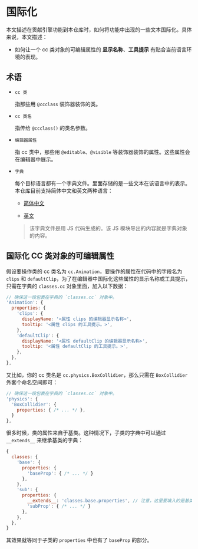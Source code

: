 # 国际化

本文描述在贡献引擎功能到本仓库时，如何将功能中出现的一些文本国际化。具体来说，本文描述：

- 如何让一个 cc 类对象的可编辑属性的 **显示名称**、**工具提示** 有贴合当前语言环境的表现。

## 术语

- `cc 类`

  指那些用 `@ccclass` 装饰器装饰的类。
  
- `cc 类名`

  指传给 `@ccclass()` 的类名参数。
  
- `编辑器属性`

  指 cc 类中，那些用 `@editable`、`@visible` 等装饰器装饰的属性。这些属性会在编辑器中展示。
  
- `字典`

  每个目标语言都有一个字典文件。里面存储的是一些文本在该语言中的表示。 本仓库目前支持简体中文和英文两种语言：
  
  - [简体中文](/editor/i18n/zh/localization.js)

  - [英文](/editor/i18n/en/localization.js)

  > 该字典文件是用 JS 代码生成的。该 JS 模块导出的内容就是字典对象的内容。

## 国际化 CC 类对象的可编辑属性

假设要操作类的 cc 类名为 `cc.Animation`，要操作的属性在代码中的字段名为 `clips` 和 `defaultClip`，为了在编辑器中国际化这些属性的显示名称或工具提示，只需在字典的 `classes.cc` 对象里面，加入以下数据：

```js
// 确保这一段包裹在字典的 `classes.cc` 对象中。
'Animation': {
  properties: {
    'clips': {
      displayName: '<属性 clips 的编辑器显示名称>',
      tooltip: '<属性 clips 的工具提示。>',
    },
    'defaultClip': {
      displayName: '<属性 defaultClip 的编辑器显示名称>',
      tooltip: '<属性 defaultClip 的工具提示。>',
    },
  },
},
```

又比如，你的 cc 类名是 `cc.physics.BoxCollidier`，那么只需在 `BoxCollidier` 外套个命名空间即可：

```js
// 确保这一段包裹在字典的 `classes.cc` 对象中。
'physics': {
  'BoxCollidier': {
    properties: { /* ... */ },
  }
},
```

很多时候，类的属性来自于基类。这种情况下，子类的字典中可以通过 `__extends__` 来继承基类的字典：

```js
{
  classes: {
    'base': {
      properties: {
        'baseProp': { /* ... */ }
      },
    },
    'sub': {
      properties: {
        __extends__: 'classes.base.properties', // 注意，这里要填入的是基类字典的 `properties` 属性的完整路径。
        'subProp': { /* ... */ }
      },
    },
  },
}
```

其效果就等同于子类的 `properties` 中也有了 `baseProp` 的部分。
